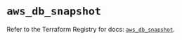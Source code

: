 # `aws_db_snapshot`

Refer to the Terraform Registry for docs: [`aws_db_snapshot`](https://registry.terraform.io/providers/hashicorp/aws/6.2.0/docs/resources/db_snapshot).
